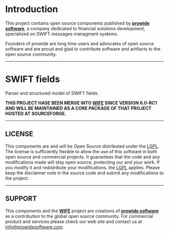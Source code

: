 # Introduction #
This project contains open source components published by **[prowide software](http://www.prowidesoftware.com)**, a company dedicated to financial solutions development, specialized on SWIFT messages managment systems.

Founders of prowide are long time users and advocates of open source software and are proud and glad to contribute software and artifacts to the open source community.


---


# SWIFT fields #
Parser and structured model of SWIFT fields.

**THIS PROJECT HASE BEEN MERGE INTO [WIFE](http://http://wife.prowidesoftware.com/) SINCE VERSION 6.0-RC1 AND WILL BE MAINTAINED AS A CORE PACKAGE OF THAT PROJECT HOSTED AT SOURCEFORGE.**



---


## LICENSE ##
This components are and will be Open Source distributed under the [LGPL](http://http://www.gnu.org/licenses/lgpl.html).
The license is sufficiently flexible to allow the use of this software in both open source and commercial projects. It guarantees that the code and any modifications made will stay open source, protecting our and your work.
If you modify it and redistribute your modifications, the [LGPL](http://http://www.gnu.org/licenses/lgpl.html) applies. Please keep the disclaimer note in the source code and submit any modifications to the project.


---


## SUPPORT ##
This components and the **[WIFE](http://wife.sourceforge.net/)** project are creations of **[prowide software](http://www.prowidesoftware.com)** as a contribution to the global open source community.
For commercial product and services please check our web site and contact us at [info@prowidesoftware.com](mailto:info@prowidesoftware.com).